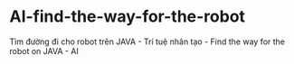 # AI-find-the-way-for-the-robot
Tìm đường đi cho robot trên JAVA - Trí tuệ nhân tạo - Find the way for the robot on JAVA - AI


